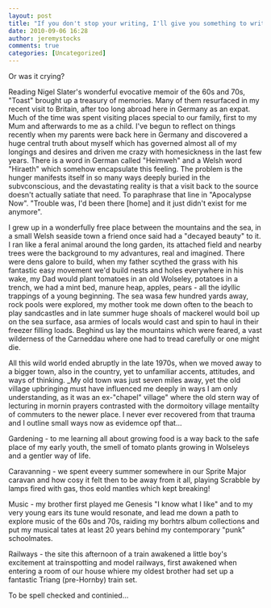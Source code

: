 ```yaml
---
layout: post
title: "If you don't stop your writing, I'll give you something to write for"
date: 2010-09-06 16:28
author: jeremystocks
comments: true
categories: [Uncategorized]
---
```

Or was it crying?

Reading Nigel Slater's wonderful evocative memoir of the 60s and 70s, "Toast" brought up a treasury of memories. Many of them resurfaced in my recent visit to Britain, after too long abroad here in Germany as an expat. Much of the time was spent visiting places special to our family, first to my Mum and afterwards to me as a child. I've begun to reflect on things recently when my parents were back here in Germany and discovered a huge central truth about myself which has governed almost all of my longings and desires and driven me crazy with homesickness in the last few years. There is a word in German called "Heimweh" and a Welsh word "Hiraeth" which somehow encapsulate this feeling. The problem is the hunger manifests itself in so many ways deeply buried in the subvconscious, and the devastating reality is that a visit back to the source doesn't actually satiate that need. To paraphrase that line in "Apocalypse Now". "Trouble was, I'd been there [home] and it just didn't exist for me anymore".

I grew up in a wonderfully free place between the mountains and the sea, in a small Welsh seaside town a friend once said had a "decayed beauty" to it. I ran like a feral animal around the long garden, its attached field and nearby trees were the background to my advantures, real and imagined. There were dens galore to build, when my father scythed the grass with his fantastic easy movement we'd build nests and holes everywhere in his wake, my Dad would plant tomatoes in an old Wolseley, potatoes in a trench, we had a mint bed, manure heap, apples, pears - all the idyllic trappings of a young beginning. The sea wasa few hundred yards away, rock pools were explored, my mother took me down often to the beach to play sandcastles and in late summer huge shoals of mackerel would boil up on the sea surface, asa armies of locals would cast and spin to haul in their freezer filling loads. Beghind us lay the mountains which were feared, a vast wilderness of the Carneddau where one had to tread carefully or one might die.

All this wild world ended abruptly in the late 1970s, when we moved away to a bigger town, also in the country, yet to unfamiliar accents, attitudes, and ways of thinking. _My old town was just seven miles away, yet the old village upbringing must have influenced me deeply in ways I am only understanding, as it was an ex-"chapel" village" where the old stern way of lecturing in mornin prayers contrasted with the dormoitory village mentailty of commuters to the newer place. I never ever recovered from that trauma and I outline small ways now as evidemce opf that...

Gardening - to me learning all about growing food is a way back to the safe place of my early youth, the smell of tomato plants growing in Wolseleys and a gentler way of life.

Caravanning - we spent eveery summer somewhere in our Sprite Major caravan and how cosy it felt then to be away from it all, playing Scrabble by lamps fired with gas, thos eold mantles which kept breaking!

Music - my brother first played me Genesis "I know what I like" and to my very young ears its tune would resonate, and lead me down a path to explore music of the 60s and 70s, raiding my borhtrs album collections and put my musical tates at least 20 years behind my contemporary "punk" schoolmates.

Railways - the site this afternoon of a train awakened a little boy's excitement at trainspotting and model railways, first awakened when entering a room of our house whiere my oldest brother had set up a fantastic Triang (pre-Hornby) train set.

To be spell checked and continied...
